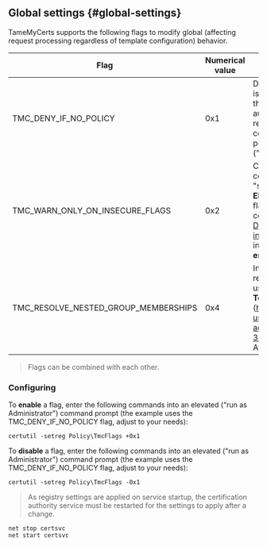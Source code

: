 ## Global settings {#global-settings}

TameMyCerts supports the following flags to modify global (affecting request processing regardless of template configuration) behavior.

|Flag|Numerical value|Description|
|---|---|---|
|TMC_DENY_IF_NO_POLICY|0x1|Denies certificate request in case there is no policy configuration defined. Note that this causes the certification authority to globally deny all certificate requests by default until a policy configuration has been defined the published certificate templates ("failure-close" configuration).|
|TMC_WARN_ONLY_ON_INSECURE_FLAGS|0x2|Causes the policy module to not deny a certificate request when it contains the "san" request attribute and the **EDITF\_ATTRIBUTESUBJECTALTNAME2** flag has been enabled on the certification authority. Refer to section [Denying certificate requests for insecure combinations](#deny-insecure-flags) for more information. **It is recommended to not enable this flag.**|
|TMC_RESOLVE_NESTED_GROUP_MEMBERSHIPS|0x4|Instructs [Directory Services Mapping](#ds-mapping) to resolve nested Group Memberships using the use the **msds-TokenGroupNames** (<https://learn.microsoft.com/en-us/openspecs/windows_protocols/ms-adts/1d810083-9741-4b0a-999b-30d9f2bc1f95>) Active Directory Attribute.|

> Flags can be combined with each other.

### Configuring

To **enable** a flag, enter the following commands into an elevated ("run as Administrator") command prompt (the example uses the TMC_DENY_IF_NO_POLICY flag, adjust to your needs):

```batch
certutil -setreg Policy\TmcFlags +0x1
```

To **disable** a flag, enter the following commands into an elevated ("run as Administrator") command prompt (the example uses the TMC_DENY_IF_NO_POLICY flag, adjust to your needs):

```batch
certutil -setreg Policy\TmcFlags -0x1
```

> As registry settings are applied on service startup, the certification authority service must be restarted for the settings to apply after a change.

```batch
net stop certsvc
net start certsvc
```
